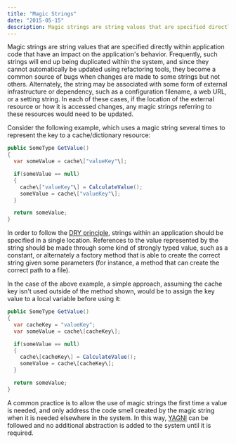 ```yaml
---
title: "Magic Strings"
date: "2015-05-15"
description: Magic strings are string values that are specified directly within application code that have an impact on the application's behavior.
---
```


Magic strings are string values that are specified directly within application code that have an impact on the application's behavior. Frequently, such strings will end up being duplicated within the system, and since they cannot automatically be updated using refactoring tools, they become a common source of bugs when changes are made to some strings but not others. Alternately, the string may be associated with some form of external infrastructure or dependency, such as a configuration filename, a web URL, or a setting string. In each of these cases, if the location of the external resource or how it is accessed changes, any magic strings referring to these resources would need to be updated.

Consider the following example, which uses a magic string several times to represent the key to a cache/dictionary resource:

```java
public SomeType GetValue()
{
  var someValue = cache\["valueKey"\];

  if(someValue == null)
  {
    cache\["valueKey"\] = CalculateValue();
    someValue = cache\["valueKey"\];
  }

  return someValue;
}
```

In order to follow the [DRY principle](/principles/dont-repeat-yourself/), strings within an application should be specified in a single location. References to the value represented by the string should be made through some kind of strongly typed value, such as a constant, or alternately a factory method that is able to create the correct string given some parameters (for instance, a method that can create the correct path to a file).

In the case of the above example, a simple approach, assuming the cache key isn't used outside of the method shown, would be to assign the key value to a local variable before using it:

```java
public SomeType GetValue()
{
  var cacheKey = "valueKey";
  var someValue = cache\[cacheKey\];

  if(someValue == null)
  {
    cache\[cacheKey\] = CalculateValue();
    someValue = cache\[cacheKey\];
  }

  return someValue;
}
```

A common practice is to allow the use of magic strings the first time a value is needed, and only address the code smell created by the magic string when it is needed elsewhere in the system. In this way, [YAGNI](/principles/yagni/) can be followed and no additional abstraction is added to the system until it is required.
